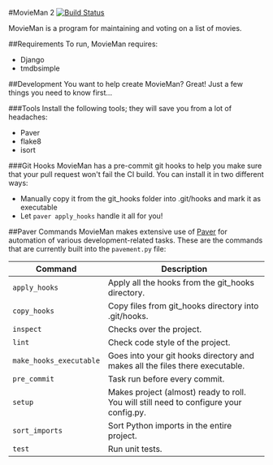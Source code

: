 #MovieMan 2 [![Build Status](https://travis-ci.org/simon-andrews/movieman2.svg?branch=master)](https://travis-ci.org/simon-andrews/movieman2)

MovieMan is a program for maintaining and voting on a list of movies.

##Requirements
To run, MovieMan requires:

 * Django
 * tmdbsimple

##Development
You want to help create MovieMan? Great! Just a few things you need to know first...

###Tools
Install the following tools; they will save you from a lot of headaches:

 * Paver
 * flake8
 * isort

###Git Hooks
MovieMan has a pre-commit git hooks to help you make sure that your pull request won't fail the CI build. You can install it in two different ways:

 * Manually copy it from the git_hooks folder into .git/hooks and mark it as executable
 * Let `paver apply_hooks` handle it all for you!

##Paver Commands
MovieMan makes extensive use of [Paver](https://github.com/paver/paver) for automation of various development-related tasks. These are the commands that are currently built into the `pavement.py` file:

| Command | Description |
|---------|-------------|
| `apply_hooks` | Apply all the hooks from the git_hooks directory. |
| `copy_hooks` | Copy files from git_hooks directory into .git/hooks. |
| `inspect` | Checks over the project. |
| `lint` | Check code style of the project. |
| `make_hooks_executable` | Goes into your git hooks directory and makes all the files there executable. |
| `pre_commit` | Task run before every commit. |
| `setup` | Makes project (almost) ready to roll. You will still need to configure your config.py. |
| `sort_imports` | Sort Python imports in the entire project. |
| `test` | Run unit tests. |

